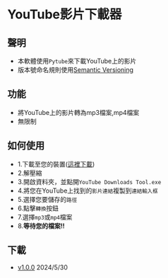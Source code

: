 # YouTube影片下載器
## 聲明
- 本軟體使用`Pytube`來下載YouTube上的影片
- 版本號命名規則使用[Semantic Versioning](https://semver.org/)
## 功能
- 將YouTube上的影片轉為mp3檔案,mp4檔案
- 無限制
## 如何使用
- 1.下載至您的裝置([這裡下載]())
- 2.解壓縮
- 3.開啟資料夾，並點開`YouTube Downloads Tool.exe`
- 4.將您在YouTube上找到的`影片連結`複製到`連結輸入框`
- 5.選擇您要儲存的`路徑`
- 6.點擊`轉換`按鈕
- 7.選擇`mp3`或`mp4`檔案
- 8.**等待您的檔案!!**
## 下載
- [v1.0.0](https://github.com/skywars-noob/Youtube-download-tool/raw/main/YT%20Downloads%20Tools.zip) 2024/5/30
